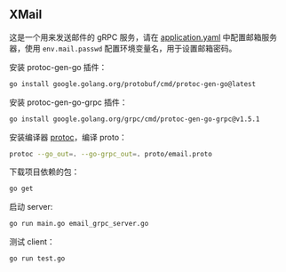 ## XMail

这是一个用来发送邮件的 gRPC 服务，请在 [application.yaml](application.yaml) 中配置邮箱服务器，使用 `env.mail.passwd` 配置环境变量名，用于设置邮箱密码。

安装 protoc-gen-go 插件：
~~~bash
go install google.golang.org/protobuf/cmd/protoc-gen-go@latest
~~~

安装 protoc-gen-go-grpc 插件：
~~~bash
go install google.golang.org/grpc/cmd/protoc-gen-go-grpc@v1.5.1
~~~

安装编译器 [protoc](https://github.com/protocolbuffers/protobuf/releases)，编译 proto：
~~~bash
protoc --go_out=. --go-grpc_out=. proto/email.proto
~~~

下载项目依赖的包：
~~~bash
go get
~~~

启动 server:
~~~bash
go run main.go email_grpc_server.go
~~~

测试 client：
~~~bash
go run test.go
~~~
